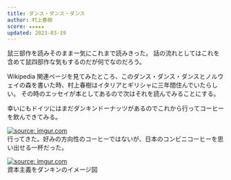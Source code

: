 ```yaml
---
title: ダンス・ダンス・ダンス
author: 村上春樹
score: ★★★★★
updated: 2023-03-19
---
```


鼠三部作を読みそのまま一気にこれまで読みきった。
話の流れとしてはこれを含めて鼠四部作な気もするのだが何でなのだろう。

Wikipedia 関連ページを見てみたところ、このダンス・ダンス・ダンスとノルウェイの森を書いた時、村上春樹はイタリアとギリシャに三年間住んでいたらしい。
その時のエッセイが本としてあるので次はそれを読んでみることにする。

幸いにもドイツにはまだダンキンドーナッツがあるのでこれから行ってコーヒーを飲んできてみる。

<a href="https://imgur.com/jLMbIc7"><img src="https://i.imgur.com/jLMbIc7.png" title="source: imgur.com" /></a>  
行ってきた。好みの方向性のコーヒーではないが、日本のコンビニコーヒーを思い出せる一杯だった。

<a href="https://imgur.com/CzGGDVz"><img src="https://i.imgur.com/CzGGDVz.png" title="source: imgur.com" /></a>  
資本主義をダンキンのイメージ図
